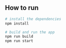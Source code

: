 ## How to run

```bash
# install the dependencies
npm install

# build and run the app
npm run build
npm run start
```
